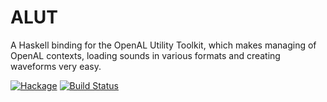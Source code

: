 ALUT
====

A Haskell binding for the OpenAL Utility Toolkit, which makes managing of OpenAL contexts, loading sounds in various formats and creating waveforms very easy.

[![Hackage](https://img.shields.io/hackage/v/ALUT.svg)](https://hackage.haskell.org/package/ALUT) [![Build Status](https://travis-ci.org/haskell-openal/ALUT.png)](https://travis-ci.org/haskell-openal/ALUT)
